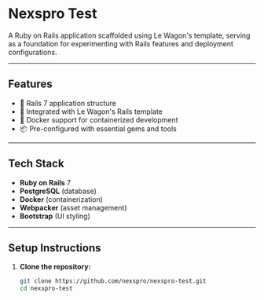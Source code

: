 #  Nexspro Test

A Ruby on Rails application scaffolded using Le Wagon's template, serving as a foundation for experimenting with Rails features and deployment configurations.

---

##  Features

- 🔧 Rails 7 application structure
- 🧱 Integrated with Le Wagon's Rails template
- 🐳 Docker support for containerized development
- 📦 Pre-configured with essential gems and tools

---

##  Tech Stack

- **Ruby on Rails** 7
- **PostgreSQL** (database)
- **Docker** (containerization)
- **Webpacker** (asset management)
- **Bootstrap** (UI styling)

---

##  Setup Instructions

1. **Clone the repository:**

   ```bash
   git clone https://github.com/nexspro/nexspro-test.git
   cd nexspro-test
